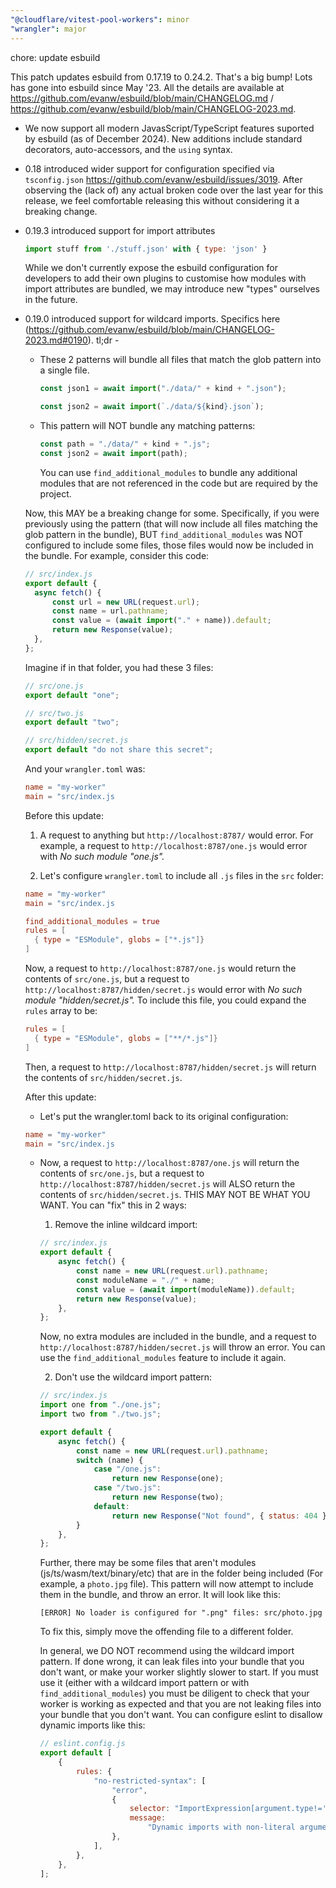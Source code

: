 ```yaml
---
"@cloudflare/vitest-pool-workers": minor
"wrangler": major
---
```


chore: update esbuild

This patch updates esbuild from 0.17.19 to 0.24.2. That's a big bump! Lots has gone into esbuild since May '23. All the details are available at https://github.com/evanw/esbuild/blob/main/CHANGELOG.md / https://github.com/evanw/esbuild/blob/main/CHANGELOG-2023.md.

- We now support all modern JavasScript/TypeScript features suported by esbuild (as of December 2024). New additions include standard decorators, auto-accessors, and the `using` syntax.

- 0.18 introduced wider support for configuration specified via `tsconfig.json` https://github.com/evanw/esbuild/issues/3019. After observing the (lack of) any actual broken code over the last year for this release, we feel comfortable releasing this without considering it a breaking change.

- 0.19.3 introduced support for import attributes

  ```js
  import stuff from './stuff.json' with { type: 'json' }
  ```

  While we don't currently expose the esbuild configuration for developers to add their own plugins to customise how modules with import attributes are bundled, we may introduce new "types" ourselves in the future.

- 0.19.0 introduced support for wildcard imports. Specifics here (https://github.com/evanw/esbuild/blob/main/CHANGELOG-2023.md#0190). tl;dr -

  - These 2 patterns will bundle all files that match the glob pattern into a single file.

    ```js
    const json1 = await import("./data/" + kind + ".json");
    ```

    ```js
    const json2 = await import(`./data/${kind}.json`);
    ```

  - This pattern will NOT bundle any matching patterns:
    ```js
    const path = "./data/" + kind + ".js";
    const json2 = await import(path);
    ```
    You can use `find_additional_modules` to bundle any additional modules that are not referenced in the code but are required by the project.

  Now, this MAY be a breaking change for some. Specifically, if you were previously using the pattern (that will now include all files matching the glob pattern in the bundle), BUT `find_additional_modules` was NOT configured to include some files, those files would now be included in the bundle. For example, consider this code:

  ```js
  // src/index.js
  export default {
  	async fetch() {
  		const url = new URL(request.url);
  		const name = url.pathname;
  		const value = (await import("." + name)).default;
  		return new Response(value);
  	},
  };
  ```

  Imagine if in that folder, you had these 3 files:

  ```js
  // src/one.js
  export default "one";
  ```

  ```js
  // src/two.js
  export default "two";
  ```

  ```js
  // src/hidden/secret.js
  export default "do not share this secret";
  ```

  And your `wrangler.toml` was:

  ```toml
  name = "my-worker"
  main = "src/index.js
  ```

  Before this update:

  1. A request to anything but `http://localhost:8787/` would error. For example, a request to `http://localhost:8787/one.js` would error with _No such module "one.js"._

  2. Let's configure `wrangler.toml` to include all `.js` files in the `src` folder:

  ```toml
  name = "my-worker"
  main = "src/index.js

  find_additional_modules = true
  rules = [
    { type = "ESModule", globs = ["*.js"]}
  ]
  ```

  Now, a request to `http://localhost:8787/one.js` would return the contents of `src/one.js`, but a request to `http://localhost:8787/hidden/secret.js` would error with _No such module "hidden/secret.js"._ To include this file, you could expand the `rules` array to be:

  ```toml
  rules = [
    { type = "ESModule", globs = ["**/*.js"]}
  ]
  ```

  Then, a request to `http://localhost:8787/hidden/secret.js` will return the contents of `src/hidden/secret.js`.

  After this update:

  - Let's put the wrangler.toml back to its original configuration:

  ```toml
  name = "my-worker"
  main = "src/index.js
  ```

  - Now, a request to `http://localhost:8787/one.js` will return the contents of `src/one.js`, but a request to `http://localhost:8787/hidden/secret.js` will ALSO return the contents of `src/hidden/secret.js`. THIS MAY NOT BE WHAT YOU WANT. You can "fix" this in 2 ways:

    1. Remove the inline wildcard import:

    ```js
    // src/index.js
    export default {
    	async fetch() {
    		const name = new URL(request.url).pathname;
    		const moduleName = "./" + name;
    		const value = (await import(moduleName)).default;
    		return new Response(value);
    	},
    };
    ```

    Now, no extra modules are included in the bundle, and a request to `http://localhost:8787/hidden/secret.js` will throw an error. You can use the `find_additional_modules` feature to include it again.

    2. Don't use the wildcard import pattern:

    ```js
    // src/index.js
    import one from "./one.js";
    import two from "./two.js";

    export default {
    	async fetch() {
    		const name = new URL(request.url).pathname;
    		switch (name) {
    			case "/one.js":
    				return new Response(one);
    			case "/two.js":
    				return new Response(two);
    			default:
    				return new Response("Not found", { status: 404 });
    		}
    	},
    };
    ```

    Further, there may be some files that aren't modules (js/ts/wasm/text/binary/etc) that are in the folder being included (For example, a `photo.jpg` file). This pattern will now attempt to include them in the bundle, and throw an error. It will look like this:

    `[ERROR] No loader is configured for ".png" files: src/photo.jpg`

    To fix this, simply move the offending file to a different folder.

    In general, we DO NOT recommend using the wildcard import pattern. If done wrong, it can leak files into your bundle that you don't want, or make your worker slightly slower to start. If you must use it (either with a wildcard import pattern or with `find_additional_modules`) you must be diligent to check that your worker is working as expected and that you are not leaking files into your bundle that you don't want. You can configure eslint to disallow dynamic imports like this:

    ```js
    // eslint.config.js
    export default [
    	{
    		rules: {
    			"no-restricted-syntax": [
    				"error",
    				{
    					selector: "ImportExpression[argument.type!='Literal']",
    					message:
    						"Dynamic imports with non-literal arguments are not allowed.",
    				},
    			],
    		},
    	},
    ];
    ```
